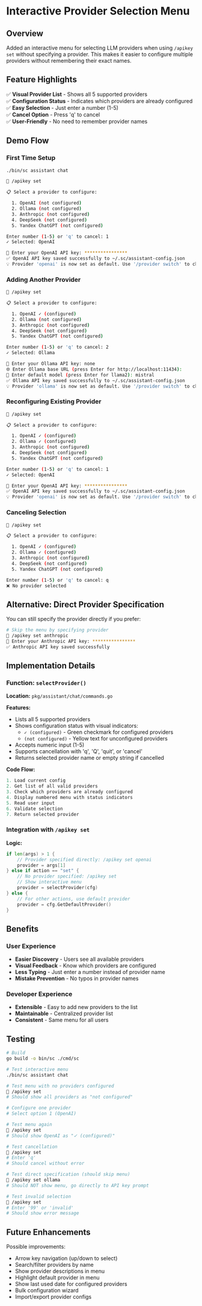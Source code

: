 # Interactive Provider Selection Menu

## Overview
Added an interactive menu for selecting LLM providers when using `/apikey set` without specifying a provider. This makes it easier to configure multiple providers without remembering their exact names.

## Feature Highlights

✅ **Visual Provider List** - Shows all 5 supported providers  
✅ **Configuration Status** - Indicates which providers are already configured  
✅ **Easy Selection** - Just enter a number (1-5)  
✅ **Cancel Option** - Press 'q' to cancel  
✅ **User-Friendly** - No need to remember provider names  

## Demo Flow

### First Time Setup

```bash
./bin/sc assistant chat

💬 /apikey set

📋 Select a provider to configure:

  1. OpenAI (not configured)
  2. Ollama (not configured)
  3. Anthropic (not configured)
  4. DeepSeek (not configured)
  5. Yandex ChatGPT (not configured)

Enter number (1-5) or 'q' to cancel: 1
✓ Selected: OpenAI

🔑 Enter your OpenAI API key: ****************
✅ OpenAI API key saved successfully to ~/.sc/assistant-config.json
💡 Provider 'openai' is now set as default. Use '/provider switch' to change providers.
```

### Adding Another Provider

```bash
💬 /apikey set

📋 Select a provider to configure:

  1. OpenAI ✓ (configured)
  2. Ollama (not configured)
  3. Anthropic (not configured)
  4. DeepSeek (not configured)
  5. Yandex ChatGPT (not configured)

Enter number (1-5) or 'q' to cancel: 2
✓ Selected: Ollama

🔑 Enter your Ollama API key: none
🌐 Enter Ollama base URL (press Enter for http://localhost:11434): 
🤖 Enter default model (press Enter for llama2): mistral
✅ Ollama API key saved successfully to ~/.sc/assistant-config.json
💡 Provider 'ollama' is now set as default. Use '/provider switch' to change providers.
```

### Reconfiguring Existing Provider

```bash
💬 /apikey set

📋 Select a provider to configure:

  1. OpenAI ✓ (configured)
  2. Ollama ✓ (configured)
  3. Anthropic (not configured)
  4. DeepSeek (not configured)
  5. Yandex ChatGPT (not configured)

Enter number (1-5) or 'q' to cancel: 1
✓ Selected: OpenAI

🔑 Enter your OpenAI API key: ****************
✅ OpenAI API key saved successfully to ~/.sc/assistant-config.json
💡 Provider 'openai' is now set as default. Use '/provider switch' to change providers.
```

### Canceling Selection

```bash
💬 /apikey set

📋 Select a provider to configure:

  1. OpenAI ✓ (configured)
  2. Ollama ✓ (configured)
  3. Anthropic (not configured)
  4. DeepSeek (not configured)
  5. Yandex ChatGPT (not configured)

Enter number (1-5) or 'q' to cancel: q
❌ No provider selected
```

## Alternative: Direct Provider Specification

You can still specify the provider directly if you prefer:

```bash
# Skip the menu by specifying provider
💬 /apikey set anthropic
🔑 Enter your Anthropic API key: ****************
✅ Anthropic API key saved successfully
```

## Implementation Details

### Function: `selectProvider()`

**Location:** `pkg/assistant/chat/commands.go`

**Features:**
- Lists all 5 supported providers
- Shows configuration status with visual indicators:
  - `✓ (configured)` - Green checkmark for configured providers
  - `(not configured)` - Yellow text for unconfigured providers
- Accepts numeric input (1-5)
- Supports cancellation with 'q', 'Q', 'quit', or 'cancel'
- Returns selected provider name or empty string if cancelled

**Code Flow:**
```go
1. Load current config
2. Get list of all valid providers
3. Check which providers are already configured
4. Display numbered menu with status indicators
5. Read user input
6. Validate selection
7. Return selected provider
```

### Integration with `/apikey set`

**Logic:**
```go
if len(args) > 1 {
    // Provider specified directly: /apikey set openai
    provider = args[1]
} else if action == "set" {
    // No provider specified: /apikey set
    // Show interactive menu
    provider = selectProvider(cfg)
} else {
    // For other actions, use default provider
    provider = cfg.GetDefaultProvider()
}
```

## Benefits

### User Experience
- **Easier Discovery** - Users see all available providers
- **Visual Feedback** - Know which providers are configured
- **Less Typing** - Just enter a number instead of provider name
- **Mistake Prevention** - No typos in provider names

### Developer Experience
- **Extensible** - Easy to add new providers to the list
- **Maintainable** - Centralized provider list
- **Consistent** - Same menu for all users

## Testing

```bash
# Build
go build -o bin/sc ./cmd/sc

# Test interactive menu
./bin/sc assistant chat

# Test menu with no providers configured
💬 /apikey set
# Should show all providers as "not configured"

# Configure one provider
# Select option 1 (OpenAI)

# Test menu again
💬 /apikey set
# Should show OpenAI as "✓ (configured)"

# Test cancellation
💬 /apikey set
# Enter 'q'
# Should cancel without error

# Test direct specification (should skip menu)
💬 /apikey set ollama
# Should NOT show menu, go directly to API key prompt

# Test invalid selection
💬 /apikey set
# Enter '99' or 'invalid'
# Should show error message
```

## Future Enhancements

Possible improvements:
- Arrow key navigation (up/down to select)
- Search/filter providers by name
- Show provider descriptions in menu
- Highlight default provider in menu
- Show last used date for configured providers
- Bulk configuration wizard
- Import/export provider configs
